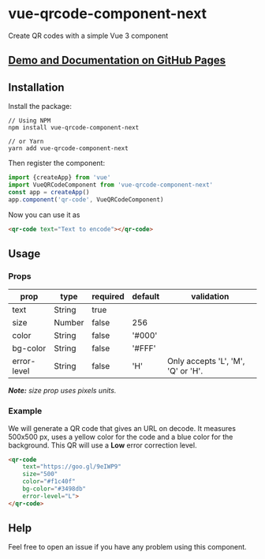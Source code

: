# vue-qrcode-component-next
Create QR codes with a simple Vue 3 component

## [Demo and Documentation on GitHub Pages](https://github.com/jiahwa/vue-qrcode-component-next)

## Installation

Install the package: 
```
// Using NPM
npm install vue-qrcode-component-next

// or Yarn
yarn add vue-qrcode-component-next
```
Then register the component:
```js
import {createApp} from 'vue'
import VueQRCodeComponent from 'vue-qrcode-component-next'
const app = createApp()
app.component('qr-code', VueQRCodeComponent)
```
Now you can use it as
```html
<qr-code text="Text to encode"></qr-code>
```

## Usage

### Props

| prop        | type   | required | default | validation                         |
|-------------|--------|----------|---------|------------------------------------|
| text        | String | true     |         |                                    |
| size        | Number | false    | 256     |                                    |
| color       | String | false    | '#000'  |                                    |
| bg-color    | String | false    | '#FFF'  |                                    |
| error-level | String | false    | 'H'     | Only accepts 'L', 'M', 'Q' or 'H'. |

_**Note:** size prop uses pixels units._

### Example

We will generate a QR code that gives an URL on decode. It measures 500x500 px, uses a yellow color for the code and a blue color for the background. This QR will use a **Low** error correction level.

```html
<qr-code 
    text="https://goo.gl/9eIWP9"
    size="500"
    color="#f1c40f"
    bg-color="#3498db" 
    error-level="L">
</qr-code>
```

## Help

Feel free to open an issue if you have any problem using this component.

